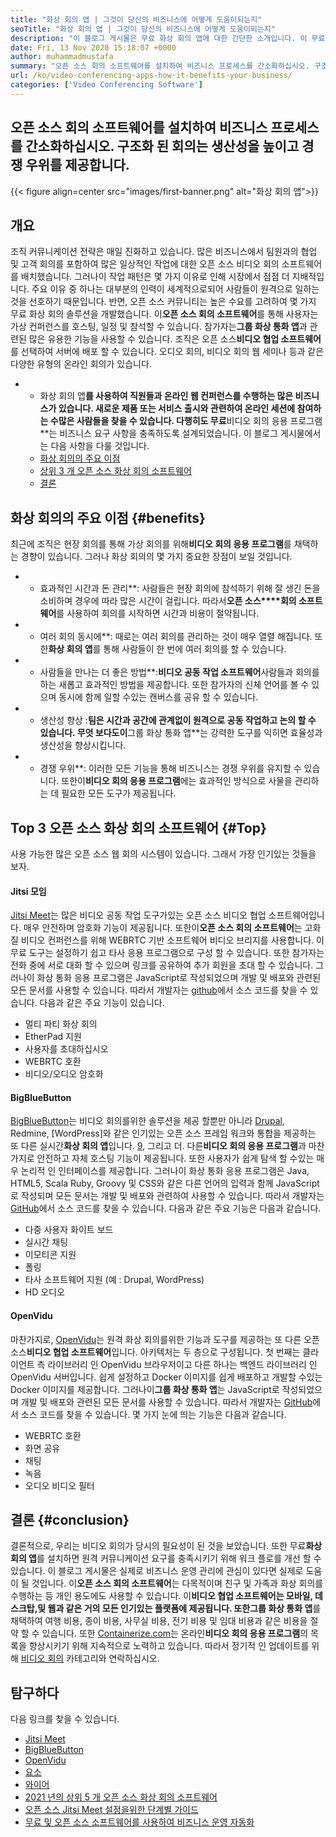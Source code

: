 ```yaml
---
title: "화상 회의 앱 | 그것이 당신의 비즈니스에 어떻게 도움이되는지" 
seoTitle: "화상 회의 앱 | 그것이 당신의 비즈니스에 어떻게 도움이되는지" 
description: "이 블로그 게시물은 무료 화상 회의 앱에 대한 간단한 소개입니다. 이 무료 협업 소프트웨어는 그룹 회의를위한 광범위한 기능을 제공합니다." 
date: Fri, 13 Nov 2020 15:18:07 +0000
author: muhammadmustafa
summary: "오픈 소스 회의 소프트웨어를 설치하여 비즈니스 프로세스를 간소화하십시오. 구조화 된 회의는 생산성을 높이고 경쟁 우위를 제공합니다." 
url: /ko/video-conferencing-apps-how-it-benefits-your-business/
categories: ['Video Conferencing Software']
---
```


## 오픈 소스 회의 소프트웨어를 설치하여 비즈니스 프로세스를 간소화하십시오. 구조화 된 회의는 생산성을 높이고 경쟁 우위를 제공합니다.

{{< figure align=center src="images/first-banner.png" alt="화상 회의 앱">}}


## 개요
조직 커뮤니케이션 전략은 매일 진화하고 있습니다. 많은 비즈니스에서 팀원과의 협업 및 고객 회의를 포함하여 많은 일상적인 작업에 대한 오픈 소스 비디오 회의 소프트웨어를 배치했습니다. 그러나이 작업 패턴은 몇 가지 이유로 인해 시장에서 점점 더 지배적입니다. 주요 이유 중 하나는 대부분의 인력이 세계적으로되어 사람들이 원격으로 일하는 것을 선호하기 때문입니다. 반면, 오픈 소스 커뮤니티는 높은 수요를 고려하여 몇 가지 무료 화상 회의 솔루션을 개발했습니다. 이**오픈 소스 회의 소프트웨어**를 통해 사용자는 가상 컨퍼런스를 호스팅, 일정 및 참석할 수 있습니다. 참가자는**그룹 화상 통화 앱**과 관련된 많은 유용한 기능을 사용할 수 있습니다. 조직은 오픈 소스**비디오 협업 소프트웨어**를 선택하여 서버에 배포 할 수 있습니다. 오디오 회의, 비디오 회의 웹 세미나 등과 같은 다양한 유형의 온라인 회의가 있습니다.
* * 화상 회의 앱**를 사용하여 직원들과 온라인 웹 컨퍼런스를 수행하는 많은 비즈니스가 있습니다. 새로운 제품 또는 서비스 출시와 관련하여 온라인 세션에 참여하는 수많은 사람들을 찾을 수 있습니다. 다행히도 무료**비디오 회의 응용 프로그램**는 비즈니스 요구 사항을 충족하도록 설계되었습니다. 이 블로그 게시물에서는 다음 사항을 다룰 것입니다.
  * [][1][화상 회의의 주요 이점][2]
  * [상위 3 개 오픈 소스 화상 회의 소프트웨어][3]
  * [결론][4]

## 화상 회의의 주요 이점   {#benefits}
최근에 조직은 현장 회의를 통해 가상 회의를 위해**비디오 회의 응용 프로그램**를 채택하는 경향이 있습니다. 그러나 화상 회의의 몇 가지 중요한 장점이 보일 것입니다.
* * 효과적인 시간과 돈 관리**: 사람들은 현장 회의에 참석하기 위해 잘 생긴 돈을 소비하며 경우에 따라 많은 시간이 걸립니다. 따라서**오픈 소스****회의 소프트웨어**를 사용하여 회의를 시작하면 시간과 비용이 절약됩니다.
* * 여러 회의 동시에**: 때로는 여러 회의를 관리하는 것이 매우 열렬 해집니다. 또한**화상 회의 앱**를 통해 사람들이 한 번에 여러 회의를 할 수 있습니다.
* * 사람들을 만나는 더 좋은 방법**:**비디오 공동 작업 소프트웨어**사람들과 회의를하는 새롭고 효과적인 방법을 제공합니다. 또한 참가자의 신체 언어를 볼 수 있으며 동시에 함께 일할 수있는 캔버스를 공유 할 수 있습니다.
* * 생산성 향상 :**팀은 시간과 공간에 관계없이 원격으로 공동 작업하고 논의 할 수 있습니다. 무엇 보다도이**그룹 화상 통화 앱**는 강력한 도구를 익히면 효율성과 생산성을 향상시킵니다.
* * 경쟁 우위**: 이러한 모든 기능을 통해 비즈니스는 경쟁 우위를 유지할 수 있습니다. 또한이**비디오 회의 응용 프로그램**에는 효과적인 방식으로 사물을 관리하는 데 필요한 모든 도구가 제공됩니다.

## Top 3 오픈 소스 화상 회의 소프트웨어   {#Top}
사용 가능한 많은 오픈 소스 웹 회의 시스템이 있습니다. 그래서 가장 인기있는 것들을 보자.

#### Jitsi 모임
[Jitsi Meet][5]는 많은 비디오 공동 작업 도구가있는 오픈 소스 비디오 협업 소프트웨어입니다. 매우 안전하며 암호화 기능이 제공됩니다. 또한이**오픈 소스 회의 소프트웨어**는 고화질 비디오 컨퍼런스를 위해 WEBRTC 기반 소프트웨어 비디오 브리지를 사용합니다. 이 무료 도구는 설정하기 쉽고 타사 응용 프로그램으로 구성 할 수 있습니다. 또한 참가자는 전화 중에 서로 대화 할 수 있으며 링크를 공유하여 추가 회원을 초대 할 수 있습니다. 그러나이 화상 통화 응용 프로그램은 JavaScript로 작성되었으며 개발 및 배포와 관련된 모든 문서를 사용할 수 있습니다. 따라서 개발자는 [github][6]에서 소스 코드를 찾을 수 있습니다. 다음과 같은 주요 기능이 있습니다.
  * 멀티 파티 화상 회의
  * EtherPad 지원
  * 사용자를 초대하십시오
  * WEBRTC 호환
  * 비디오/오디오 암호화

#### BigBlueButton
[BigBlueButton][7]는 비디오 회의를위한 솔루션을 제공 할뿐만 아니라 [Drupal][8], Redmine, [WordPress]와 같은 인기있는 오픈 소스 프레임 워크와 통합을 제공하는 또 다른 실시간**화상 회의 앱**입니다. [9], 그리고 더. 다른**비디오 회의 응용 프로그램**과 마찬가지로 안전하고 자체 호스팅 기능이 제공됩니다. 또한 사용자가 쉽게 탐색 할 수있는 매우 논리적 인 인터페이스를 제공합니다. 그러나이 화상 통화 응용 프로그램은 Java, HTML5, Scala Ruby, Groovy 및 CSS와 같은 다른 언어의 입력과 함께 JavaScript로 작성되며 모든 문서는 개발 및 배포와 관련하여 사용할 수 있습니다. 따라서 개발자는 [GitHub][10]에서 소스 코드를 찾을 수 있습니다. 다음과 같은 주요 기능은 다음과 같습니다.
  * 다중 사용자 화이트 보드
  * 실시간 채팅
  * 이모티콘 지원
  * 폴링
  * 타사 소프트웨어 지원 (예 : Drupal, WordPress)
  * HD 오디오

#### OpenVidu
마찬가지로, [OpenVidu][11]는 원격 화상 회의를위한 기능과 도구를 제공하는 또 다른 오픈 소스**비디오 협업 소프트웨어**입니다. 아키텍처는 두 층으로 구성됩니다. 첫 번째는 클라이언트 측 라이브러리 인 OpenVidu 브라우저이고 다른 하나는 백엔드 라이브러리 인 OpenVidu 서버입니다. 쉽게 설정하고 Docker 이미지를 쉽게 배포하고 개발할 수있는 Docker 이미지를 제공합니다. 그러나이**그룹 화상 통화 앱**는 JavaScript로 작성되었으며 개발 및 배포와 관련된 모든 문서를 사용할 수 있습니다. 따라서 개발자는 [GitHub][12]에서 소스 코드를 찾을 수 있습니다. 몇 가지 눈에 띄는 기능은 다음과 같습니다.
  * WEBRTC 호환
  * 화면 공유
  * 채팅
  * 녹음
  * 오디오 비디오 필터

## 결론   {#conclusion}
결론적으로, 우리는 비디오 회의가 당시의 필요성이 된 것을 보았습니다. 또한 무료**화상 회의 앱**를 설치하면 원격 커뮤니케이션 요구를 충족시키기 위해 워크 플로를 개선 할 수 있습니다. 이 블로그 게시물은 실제로 비즈니스 운영 관리에 관심이 있다면 실제로 도움이 될 것입니다. 이**오픈 소스 회의 소프트웨어**는 다목적이며 친구 및 가족과 화상 회의를 수행하는 등 개인 용도에도 사용할 수 있습니다. 이**비디오 협업 소프트웨어는 모바일, 데스크탑,**및 웹과 같은 거의 모든 인기있는 플랫폼에 제공됩니다. 또한**그룹 화상 통화 앱**를 채택하여 여행 비용, 종이 비용, 사무실 비용, 전기 비용 및 임대 비용과 같은 비용을 절약 할 수 있습니다.
또한 [Containerize.com][13]는 온라인**비디오 회의 응용 프로그램**의 목록을 향상시키기 위해 지속적으로 노력하고 있습니다. 따라서 정기적 인 업데이트를 위해 [비디오 회의][14] 카테고리와 연락하십시오.

## 탐구하다
다음 링크를 찾을 수 있습니다.
  * [Jitsi Meet][5]
  * [BigBlueButton][7]
  * [OpenVidu][11]
  * [요소][15]
  * [와이어][16]
  * [2021 년의 상위 5 개 오픈 소스 화상 회의 소프트웨어][17]
  * [오픈 소스 Jitsi Meet 설정을위한 단계별 가이드][18]
  * [무료 및 오픈 소스 소프트웨어를 사용하여 비즈니스 운영 자동화][19]

  
[1]: #why
[2]: #benefits
[3]: #top
[4]: #conclusion
[5]: https://products.containerize.com/video-conferencing/jitsi
[6]: https://github.com/jitsi/jitsi-meet
[7]: https://products.containerize.com/video-conferencing/bigbluebutton
[8]: https://products.containerize.com/content-management/drupal/
[9]: https://products.containerize.com/blogging/wordpress/
[10]: https://github.com/bigbluebutton/bigbluebutton
[11]: https://products.containerize.com/video-conferencing/openvidu
[12]: https://github.com/OpenVidu/openvidu
[13]: https://www.containerize.com/
[14]: https://products.containerize.com/video-conferencing/
[15]: https://products.containerize.com/video-conferencing/element
[16]: https://products.containerize.com/video-conferencing/wire
[17]: https://blog.containerize.com/video-conferencing-software/top-5-open-source-video-conferencing-software-of-2021/
[18]: https://blog.containerize.com/video-conferencing-software/how-to-set-up-open-source-jitsi-meet/
[19]: https://blog.containerize.com/blogging/automate-business-operations-using-open-source-software/
